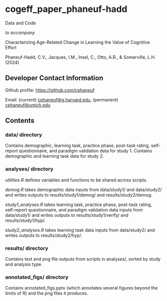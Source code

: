 # cogeff_paper_phaneuf-hadd

Data and Code

*to accompany*

Characterizing Age-Related Change in Learning the Value of Cognitive Effort

Phaneuf-Hadd, C.V., Jacques, I.M., Insel, C., Otto, A.R., & Somerville, L.H. (2024)

## Developer Contact Information

Github profile: https://github.com/cphaneuf

Email: (current) cphaneuf@g.harvard.edu, (permanent) cphaneuf@umich.edu

## Contents

### data/ directory

Contains demographic, learning task, practice phase, post-task rating, self-report questionnaire, and paradigm validation data for study 1. Contains demographic and learning task data for study 2.

### analyses/ directory

*utilities.R* defines variables and functions to be shared across scripts.

*demog.R* takes demographic data inputs from data/study1/ and data/study2/ and writes outputs to results/study1/demog/ and results/study2/demog.

*study1_analyses.R* takes learning task, practice phase, post-task rating, self-report questionnaire, and paradigm validation data inputs from data/study1/ and writes outputs to results/study1/verify/ and results/study1/hyp/.

*study2_analyses.R* takes learning task data inputs from data/study2/ and writes outputs to results/study2/hyp/.

### results/ directory

Contains text and png file outputs from scripts in analyses/, sorted by study and analysis type.

### annotated_figs/ directory

Contains annotated_figs.pptx (which annotates several figures beyond the limits of R) and the png files it produces.

